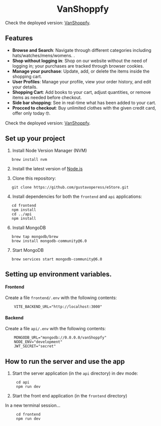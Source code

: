<h1 align="center">
  VanShoppfy
</h1>




Check the deployed version: 
  [VanShoppfy](https://vanshoppfy.onrender.com/).

## Features

- **Browse and Search**: Navigate through different categories including hats/watches/mens/womens. .
- **Shop without logging in**: Shop on our website without the need of logging in; your purchases are tracked through browser cookies.
- **Manage your purchase**: Update, add, or delete the items inside the shopping cart.
- **User Profiles**: Manage your profile, view your order history, and edit your details.
- **Shopping Cart**: Add books to your cart, adjust quantities, or remove items as needed before checkout.
- **Side bar shopping**: See in real-time what has been added to your cart.
- **Procced to checkout**: Buy unlimited clothes with the given credit card, offer only today 🤓.



Check the deployed version: 
  [VanShoppfy](https://vanshoppfy.onrender.com/).


##  Set up your project  

1. Install Node Version Manager (NVM)
```
   brew install nvm
```
2. Install the latest version of [Node.js](https://nodejs.org/en/)

3. Clone this repository: 
 ```
    git clone https://github.com/gustavoperess/eStore.git
```

4. Install dependencies for both the `frontend` and `api` applications:
```
   cd frontend
   npm install
   cd ../api
   npm install
```

6. Install MongoDB
```
   brew tap mongodb/brew
   brew install mongodb-community@6.0
```
 
7. Start MongoDB
```
   brew services start mongodb-community@6.0
```

##  Setting up environment variables.  

#### Frontend

Create a file `frontend/.env` with the following contents:

```
    VITE_BACKEND_URL="http://localhost:3000"
```

#### Backend

Create a file `api/.env` with the following contents:

```
    MONGODB_URL="mongodb://0.0.0.0/vanShoppfy"
    NODE_ENV="development"
    JWT_SECRET="secret"
```

##  How to run the server and use the app 

1. Start the server application (in the `api` directory) in dev mode:

```
     cd api
     npm run dev
```

2. Start the front end application (in the `frontend` directory)

In a new terminal session...

```
     cd frontend
     npm run dev
```







